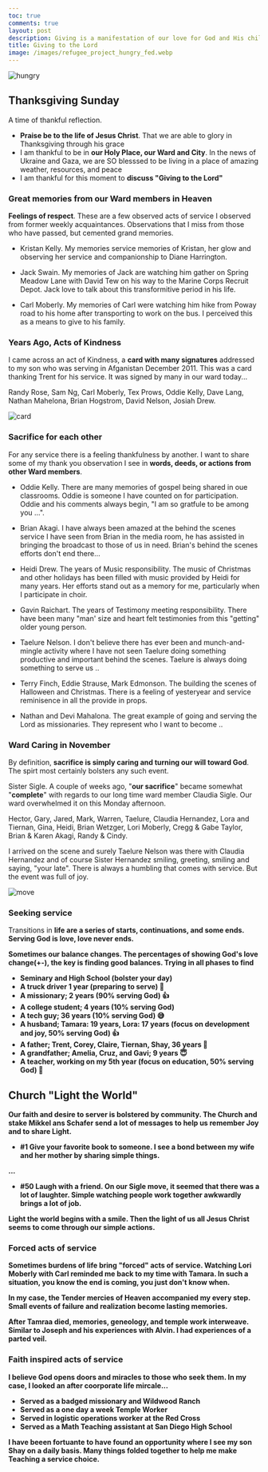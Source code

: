 ```yaml
---
toc: true
comments: true
layout: post
description: Giving is a manifestation of our love for God and His children.
title: Giving to the Lord
image: /images/refugee_project_hungry_fed.webp
---
```


![hungry]({{site.baseurl}}/images/refugee_project_hungry_fed.webp)

## Thanksgiving Sunday

A time of thankful reflection.

- <b>Praise be to the life of Jesus Christ</b>.  That we are able to glory in Thanksgiving through his grace
- I am thankful to be in <b>our Holy Place, our Ward and City</b>. In the news of Ukraine and Gaza, we are SO blesssed to be living in a place of amazing weather, resources, and peace
- I am thankful for this moment to <b>discuss "Giving to the Lord"</b>


### Great memories from our Ward members in Heaven
<b>Feelings of respect</b>. These are a few observed acts of service I observed from former weekly acquaintances. Observations that I miss from those who have passed, but cemented grand memories.

- Kristan Kelly.    My memories service memories of Kristan, her glow and observing her service and companionship to Diane Harrington.  

- Jack Swain.  My memories of Jack are watching him gather on Spring Meadow Lane with David Tew on his way to the Marine Corps Recruit Depot.  Jack love to talk about this transformitive period in his life.

- Carl Moberly.   My memories of Carl were watching him hike from Poway road to his home after transporting to work on the bus.  I perceived this as a means to give to his family.


### Years Ago, Acts of Kindness
I came across an act of Kindness, a <b>card with many signatures</b> addressed to my son who was serving in Afganistan December 2011.  This was a card thanking Trent for his service.    It was signed by many in our ward today...

Randy Rose, Sam Ng, Carl Moberly, Tex Prows, Oddie Kelly, Dave Lang, Nathan Mahelona, Brian Hogstrom, David Nelson, Josiah Drew.

![card]({{site.baseurl}}/images/afganistan_card.jpeg)


### Sacrifice for each other
For any service there is a feeling thankfulness by another.  I want to share some of my thank you observation I see in <b>words, deeds, or actions from other Ward members</b>.

- Oddie Kelly.  There are many memories of gospel being shared in oue classrooms. Oddie is someone I have counted on for participation. Oddie and his comments always begin, "I am so gratfule to be among you ...".

- Brian Akagi.   I have always been amazed at the behind the scenes service I have seen from Brian in the media room, he has assisted in bringing the broadcast to those of us in need.  Brian's behind the scenes efforts don't end there...

- Heidi Drew.  The years of Music responsibility.  The music of Christmas and other holidays has been filled with music provided by Heidi for many years.  Her efforts stand out as a memory for me, particularly when I participate in choir.

- Gavin Raichart.  The years of Testimony meeting responsibility.  There have been many "man' size and heart felt testimonies from this "getting" older young person.

- Taelure Nelson.   I don't believe there has ever been and munch-and-mingle activity where I have not seen Taelure doing something productive and important behind the scenes.  Taelure is always doing something to serve us ..

- Terry Finch, Eddie Strause, Mark Edmonson.   The building the scenes of Halloween and Christmas.  There is a feeling of yesteryear and service reminisence in all the provide in props.

- Nathan and Devi Mahalona.  The great example of going and serving the Lord as missionaries.  They represent who I want to become ..


### Ward Caring in November
By definition, <b>sacrifice is simply caring and turning our will toward God</b>.  The spirt most certainly bolsters any such event.

Sister Sigle.  A couple of weeks ago, "<b>our sacrifice</b>" became somewhat "<b>complete</b>" with regards to our long time ward member Claudia Sigle.  Our ward overwhelmed it on this Monday afternoon.  

Hector, Gary, Jared, Mark, Warren, Taelure, Claudia Hernandez, Lora and Tiernan, Gina, Heidi, Brian Wetzger, Lori Moberly, Cregg & Gabe Taylor, Brian & Karen Akagi, Randy & Cindy.  

I arrived on the scene and surely Taelure Nelson was there with Claudia Hernandez and of course Sister Hernandez smiling, greeting, smiling and saying, "your late".  There is always a humbling that comes with service.  But the event was full of joy.

![move]({{site.baseurl}}/images/sigle_move.jpeg)


### Seeking service
Transitions in <b>life are a series of starts, continuations, and some ends<b>.  Serving God is love, <b>love never ends</b>. 

Sometimes our balance changes.  The percentages of showing God's love change(+-), the key is <b>finding good balances</b>.  Trying in all phases to find 

- Seminary and High School (bolster your day)
- A truck driver 1 year (preparing to serve) 🥲
- A missionary; 2 years  (90% serving God)  👍
- A college student; 4 years (10% serving God)
- A tech guy; 36 years (10% serving God) 😅
- A husband; Tamara: 19 years, Lora: 17 years (focus on development and joy, 50% serving God) 👍
 - A father; Trent, Corey, Claire, Tiernan, Shay, 36 years 👏
 - A grandfather; Amelia, Cruz, and Gavi; 9 years 😇
- A teacher, working on my 5th year (focus on education, 50% serving God) 🫶

## Church "Light the World"
Our faith and desire to server is bolstered by community.    The Church and stake Mikkel ans Schafer send a lot of messages to help us remember Joy and to share Light.

- #1 Give your favorite book to someone.   I see a bond between my wife and her mother by sharing simple things.

...

- #50 Laugh with a friend.  On our Sigle move, it seemed that there was a lot of laughter.  Simple watching people work together awkwardly brings a lot of job.

Light the world begins with a smile.   Then the light of us all Jesus Christ seems to come through our simple actions.


### Forced acts of service
Sometimes burdens of life bring "forced" acts of service.  Watching Lori Moberly with Carl reminded me back to my time with Tamara.  In such a situation, you know the end is coming, you just don't know when.

In my case, the <b>Tender mercies of Heaven</b> accompanied my every step.  Small events of failure and realization become lasting memories.  

After Tamraa died, <b>memories, geneology, and temple work interweave</b>.  Similar to Joseph and his experiences with Alvin.  <b>I had experiences of a parted veil</b>.


### Faith inspired acts of service
I believe <b>God opens doors and miracles to those who seek them</b>.  In my case, I looked an after coorporate life mircale...

- Served as a badged missionary and Wildwood Ranch
- Served as a one day a week Temple Worker
- Served in logistic operations worker at the Red Cross
- Served as a Math Teaching assistant at San Diego High School

I have beeen fortuante to have found an opportunity where I see my son Shay on a daily basis.   <b>Many things folded together to help me make Teaching a service choice</b>.

